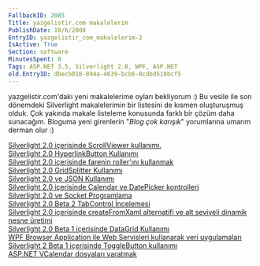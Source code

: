 ```yaml
---
FallbackID: 2085
Title: yazgelistir.com makalelerim
PublishDate: 10/6/2008
EntryID: yazgelistir_com_makalelerim-2
IsActive: True
Section: software
MinutesSpent: 0
Tags: ASP.NET 3.5, Silverlight 2.0, WPF, ASP.NET
old.EntryID: dbecb016-894a-4639-bcb6-8cdbd518bcf5
---
```

yazgelistir.com'daki yeni makalelerime oyları bekliyorum :) Bu vesile
ile son dönemdeki Silverlight makalelerimin bir listesini de kısmen
oluşturuşmuş olduk. Çok yakında makale listeleme konusunda farklı bir
çözüm daha sunacağım. Bloguma yeni girenlerin "*Blog çok karışık*"
yorumlarına umarım derman olur :)

[Silverlight 2.0 içerisinde ScrollViewer
kullanımı.](http://www.yazgelistir.com/Makaleler/1000001809.ygpx)\
 [Silverlight 2.0 HyperlinkButton
Kullanımı](http://www.yazgelistir.com/Makaleler/1000001830.ygpx)\
 [Silverlight 2.0 içerisinde farenin roller'ını
kullanmak](http://www.yazgelistir.com/Makaleler/1000001829.ygpx)\
 [Silverlight 2.0 GridSplitter
Kullanımı](http://www.yazgelistir.com/Makaleler/1000001822.ygpx)\
 [Silverlight 2.0 ve JSON
Kullanımı](http://www.yazgelistir.com/Makaleler/1000001821.ygpx)\
 [Silverlight 2.0 içerisinde Calendar ve DatePicker
kontrolleri](http://www.yazgelistir.com/Makaleler/1000001811.ygpx)\
 [Silverlight 2.0 ve Socket
Programlama](http://www.yazgelistir.com/Makaleler/1000001810.ygpx)\
 [Silverlight 2.0 Beta 2 TabControl
İncelemesi](http://www.yazgelistir.com/Makaleler/1000001847.ygpx)\
 [Silverlight 2.0 içerisinde createFromXaml alternatifi ve alt seviyeli
dinamik nesne
üretimi](http://www.yazgelistir.com/Makaleler/1000001841.ygpx)\
 [Silverlight 2.0 Beta 1 içerisinde DataGrid
Kullanımı](http://www.yazgelistir.com/Makaleler/1000001840.ygpx)\
 [WPF Browser Application ile Web Servisleri kullanarak veri
uygulamaları](http://www.yazgelistir.com/Makaleler/1000001839.ygpx)\
 [Silverlight 2 Beta 1 içerisinde ToggleButton
kullanımı](http://www.yazgelistir.com/Makaleler/1000001836.ygpx)\
 [ASP.NET VCalendar dosyaları
yaratmak](http://www.yazgelistir.com/Makaleler/1000001833.ygpx)


